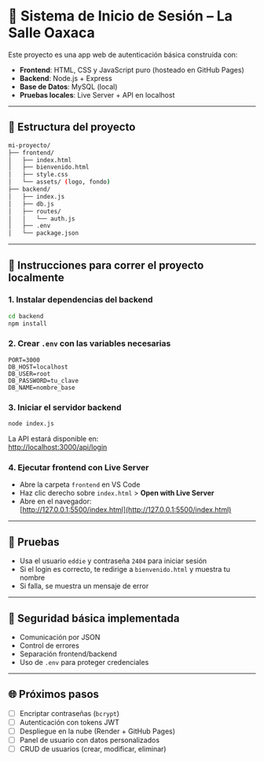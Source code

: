 
# 🔐 Sistema de Inicio de Sesión – La Salle Oaxaca

Este proyecto es una app web de autenticación básica construida con:

- **Frontend**: HTML, CSS y JavaScript puro (hosteado en GitHub Pages)
- **Backend**: Node.js + Express
- **Base de Datos**: MySQL (local)
- **Pruebas locales**: Live Server + API en localhost

---

## 📂 Estructura del proyecto

```bash
mi-proyecto/
├── frontend/
│   ├── index.html
│   ├── bienvenido.html
│   ├── style.css
│   └── assets/ (logo, fondo)
├── backend/
│   ├── index.js
│   ├── db.js
│   ├── routes/
│   │   └── auth.js
│   ├── .env
│   └── package.json
```

---

## 🚀 Instrucciones para correr el proyecto localmente

### 1. Instalar dependencias del backend

```bash
cd backend
npm install
```

### 2. Crear `.env` con las variables necesarias

```env
PORT=3000
DB_HOST=localhost
DB_USER=root
DB_PASSWORD=tu_clave
DB_NAME=nombre_base
```

### 3. Iniciar el servidor backend

```bash
node index.js
```

La API estará disponible en:  
[http://localhost:3000/api/login](http://localhost:3000/api/login)

### 4. Ejecutar frontend con Live Server

- Abre la carpeta `frontend` en VS Code
- Haz clic derecho sobre `index.html` > **Open with Live Server**
- Abre en el navegador:  
  [http://127.0.0.1:5500/index.html](http://127.0.0.1:5500/index.html)

---

## 🧪 Pruebas

- Usa el usuario `eddie` y contraseña `2404` para iniciar sesión
- Si el login es correcto, te redirige a `bienvenido.html` y muestra tu nombre
- Si falla, se muestra un mensaje de error

---

## 🔐 Seguridad básica implementada

- Comunicación por JSON
- Control de errores
- Separación frontend/backend
- Uso de `.env` para proteger credenciales

---

## 🌐 Próximos pasos

- [ ] Encriptar contraseñas (`bcrypt`)
- [ ] Autenticación con tokens JWT
- [ ] Despliegue en la nube (Render + GitHub Pages)
- [ ] Panel de usuario con datos personalizados
- [ ] CRUD de usuarios (crear, modificar, eliminar)
